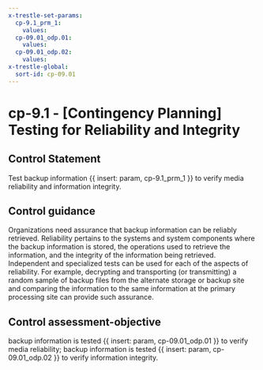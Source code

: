 ```yaml
---
x-trestle-set-params:
  cp-9.1_prm_1:
    values:
  cp-09.01_odp.01:
    values:
  cp-09.01_odp.02:
    values:
x-trestle-global:
  sort-id: cp-09.01
---
```


# cp-9.1 - \[Contingency Planning\] Testing for Reliability and Integrity

## Control Statement

Test backup information {{ insert: param, cp-9.1_prm_1 }} to verify media reliability and information integrity.

## Control guidance

Organizations need assurance that backup information can be reliably retrieved. Reliability pertains to the systems and system components where the backup information is stored, the operations used to retrieve the information, and the integrity of the information being retrieved. Independent and specialized tests can be used for each of the aspects of reliability. For example, decrypting and transporting (or transmitting) a random sample of backup files from the alternate storage or backup site and comparing the information to the same information at the primary processing site can provide such assurance.

## Control assessment-objective

backup information is tested {{ insert: param, cp-09.01_odp.01 }} to verify media reliability;
backup information is tested {{ insert: param, cp-09.01_odp.02 }} to verify information integrity.
